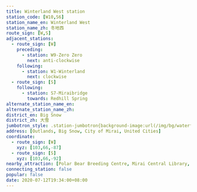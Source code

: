 ```yaml
---
title: Winterland West station
station_code: [W10,S6]
station_name_en: Winterland West
station_name_zh: 冬地西
route_sign: [W,S]
adjacent_stations:
  - route_sign: [W]
    preceding:
      - station: W9-Zero Zero
        next: anti-clockwise
    following:
      - station: W1-Winterland
        next: clockwise
  - route_sign: [S]
    following:
      - station: S7-Miraibridge
        towards: Redhill Spring
alternate_station_name_en: 
alternate_station_name_zh: 
district_en: Big Snow
district_zh: 大雪
jumbotron_style: .station-jumbotron{background-image:url(/img/bg/waterfallline.png),url(/img/bg/bigsnowline.png);background-repeat:no-repeat;background-size:100% 10px,50% 10px;background-position:0 115px,right 145px}
address: [Outlands, Big Snow, City of Mirai, United Cities]
coordinate:
  - route_sign: [W]
    xyz: [103,66,-87]
  - route_sign: [S]
    xyz: [103,66,-92]
nearby_attraction: [Polar Bear Breeding Centre, Mirai Central Library, United Cities Gene Vault]
connecting_station: false
popular: false
date: 2020-07-12T19:34:00+08:00
---
```


